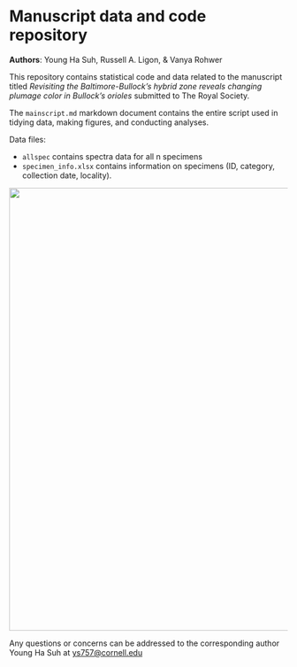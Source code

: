 # Manuscript data and code repository

**Authors**: Young Ha Suh, Russell A. Ligon, & Vanya Rohwer 

This repository contains statistical code and data related to the manuscript titled *Revisiting the Baltimore-Bullock’s hybrid zone reveals changing plumage color in Bullock’s orioles* submitted to The Royal Society.

The `mainscript.md` markdown document contains the entire script used in tidying data, making figures, and conducting analyses. 

Data files:
- `allspec` contains spectra data for all n specimens
- `specimen_info.xlsx` contains information on specimens (ID, category, collection date, locality). 

<img src="https://user-images.githubusercontent.com/22403928/159709816-4480dde4-14b5-4b13-867e-6c2ef3b143ce.png" width="800">

Any questions or concerns can be addressed to the corresponding author Young Ha Suh at ys757@cornell.edu 
